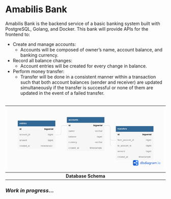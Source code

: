 # Amabilis Bank

Amabilis Bank is the backend service of a basic banking system built with PostgreSQL, Golang, and Docker. This bank will provide APIs for the frontend to:
- Create and manage accounts:
  - Accounts will be composed of owner&rsquo;s name, account balance, and banking currency.
- Record all balance changes:
  - Account entries will be created for every change in balance.
- Perform money transfer:
  - Transfer will be done in a consistent manner within a transaction such that both account balances (sender and receiver) are updated simultaneously if the transfer is successful or none of them are updated in the event of a failed transfer. <br><br>

| ![Database Schema](https://github.com/EmediongFrancis/Amabilis-Bank/blob/main/assets/Amabilis%20Bank.png) |
|:--:|
| <b> Database Schema </b>


<h3><i>Work in progress...</i></h3>
